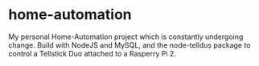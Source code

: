 home-automation
===============

My personal Home-Automation project which is constantly undergoing change. Build with NodeJS and MySQL, and the node-telldus package to control a Tellstick Duo attached to a Rasperry Pi 2.